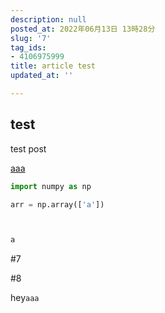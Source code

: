 ```yaml
---
description: null
posted_at: 2022年06月13日 13時28分
slug: '7'
tag_ids:
- 4106975999
title: article test
updated_at: ''

---
```

## test
test post

[aaa](/)


```python
import numpy as np

arr = np.array(['a'])



a
```

#7   

#8

hey`aaa`